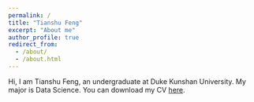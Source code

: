 ```yaml
---
permalink: /
title: "Tianshu Feng"
excerpt: "About me"
author_profile: true
redirect_from: 
  - /about/
  - /about.html
---
```


Hi, I am Tianshu Feng, an undergraduate at Duke Kunshan University. My major is Data Science. You can download my CV
[here](https://ftianshu.netlify.app/files/cv.pdf).